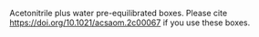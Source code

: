 Acetonitrile plus water pre-equilibrated boxes.
Please cite https://doi.org/10.1021/acsaom.2c00067 if you use these boxes.
